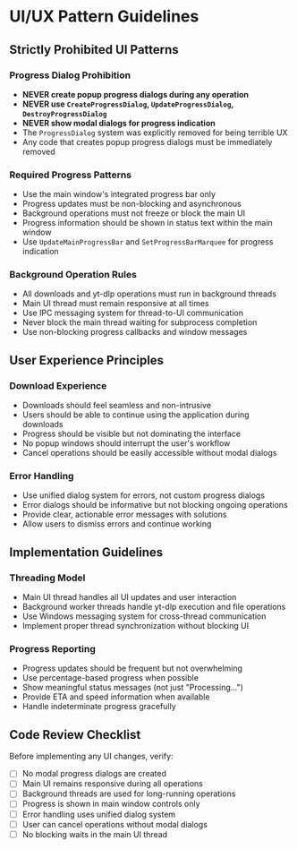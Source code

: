 # UI/UX Pattern Guidelines

## Strictly Prohibited UI Patterns

### Progress Dialog Prohibition
- **NEVER create popup progress dialogs during any operation**
- **NEVER use `CreateProgressDialog`, `UpdateProgressDialog`, `DestroyProgressDialog`**
- **NEVER show modal dialogs for progress indication**
- The `ProgressDialog` system was explicitly removed for being terrible UX
- Any code that creates popup progress dialogs must be immediately removed

### Required Progress Patterns
- Use the main window's integrated progress bar only
- Progress updates must be non-blocking and asynchronous
- Background operations must not freeze or block the main UI
- Progress information should be shown in status text within the main window
- Use `UpdateMainProgressBar` and `SetProgressBarMarquee` for progress indication

### Background Operation Rules
- All downloads and yt-dlp operations must run in background threads
- Main UI thread must remain responsive at all times
- Use IPC messaging system for thread-to-UI communication
- Never block the main thread waiting for subprocess completion
- Use non-blocking progress callbacks and window messages

## User Experience Principles

### Download Experience
- Downloads should feel seamless and non-intrusive
- Users should be able to continue using the application during downloads
- Progress should be visible but not dominating the interface
- No popup windows should interrupt the user's workflow
- Cancel operations should be easily accessible without modal dialogs

### Error Handling
- Use unified dialog system for errors, not custom progress dialogs
- Error dialogs should be informative but not blocking ongoing operations
- Provide clear, actionable error messages with solutions
- Allow users to dismiss errors and continue working

## Implementation Guidelines

### Threading Model
- Main UI thread handles all UI updates and user interaction
- Background worker threads handle yt-dlp execution and file operations
- Use Windows messaging system for cross-thread communication
- Implement proper thread synchronization without blocking UI

### Progress Reporting
- Progress updates should be frequent but not overwhelming
- Use percentage-based progress when possible
- Show meaningful status messages (not just "Processing...")
- Provide ETA and speed information when available
- Handle indeterminate progress gracefully

## Code Review Checklist

Before implementing any UI changes, verify:
- [ ] No modal progress dialogs are created
- [ ] Main UI remains responsive during all operations
- [ ] Background threads are used for long-running operations
- [ ] Progress is shown in main window controls only
- [ ] Error handling uses unified dialog system
- [ ] User can cancel operations without modal dialogs
- [ ] No blocking waits in the main UI thread